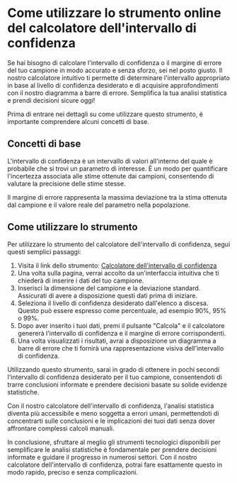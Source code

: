 Come utilizzare lo strumento online del calcolatore dell'intervallo di confidenza
=================================================================================

Se hai bisogno di calcolare l'intervallo di confidenza o il margine di errore del tuo campione in modo accurato e senza sforzo, sei nel posto giusto. Il nostro calcolatore intuitivo ti permette di determinare l'intervallo appropriato in base al livello di confidenza desiderato e di acquisire approfondimenti con il nostro diagramma a barre di errore. Semplifica la tua analisi statistica e prendi decisioni sicure oggi!

Prima di entrare nei dettagli su come utilizzare questo strumento, è importante comprendere alcuni concetti di base.

Concetti di base
----------------

L'intervallo di confidenza è un intervallo di valori all'interno del quale è probabile che si trovi un parametro di interesse. È un modo per quantificare l'incertezza associata alle stime ottenute dai campioni, consentendo di valutare la precisione delle stime stesse.

Il margine di errore rappresenta la massima deviazione tra la stima ottenuta dal campione e il valore reale del parametro nella popolazione.

Come utilizzare lo strumento
----------------------------

Per utilizzare lo strumento del calcolatore dell'intervallo di confidenza, segui questi semplici passaggi:

1. Visita il link dello strumento: [Calcolatore dell'intervallo di confidenza](https://www.onlinecalculatorsfree.com/it/math/confidence-interval-calculator.html)
2. Una volta sulla pagina, verrai accolto da un'interfaccia intuitiva che ti chiederà di inserire i dati del tuo campione.
3. Inserisci la dimensione del campione e la deviazione standard. Assicurati di avere a disposizione questi dati prima di iniziare.
4. Seleziona il livello di confidenza desiderato dall'elenco a discesa. Questo può essere espresso come percentuale, ad esempio 90%, 95% o 99%.
5. Dopo aver inserito i tuoi dati, premi il pulsante "Calcola" e il calcolatore genererà l'intervallo di confidenza e il margine di errore corrispondenti.
6. Una volta visualizzati i risultati, avrai a disposizione un diagramma a barre di errore che ti fornirà una rappresentazione visiva dell'intervallo di confidenza.

Utilizzando questo strumento, sarai in grado di ottenere in pochi secondi l'intervallo di confidenza desiderato per il tuo campione, consentendoti di trarre conclusioni informate e prendere decisioni basate su solide evidenze statistiche.

Con il nostro calcolatore dell'intervallo di confidenza, l'analisi statistica diventa più accessibile e meno soggetta a errori umani, permettendoti di concentrarti sulle conclusioni e le implicazioni dei tuoi dati senza dover affrontare complessi calcoli manuali.

In conclusione, sfruttare al meglio gli strumenti tecnologici disponibili per semplificare le analisi statistiche è fondamentale per prendere decisioni informate e guidare il progresso in numerosi settori. Con il nostro calcolatore dell'intervallo di confidenza, potrai fare esattamente questo in modo rapido, preciso e senza complicazioni.